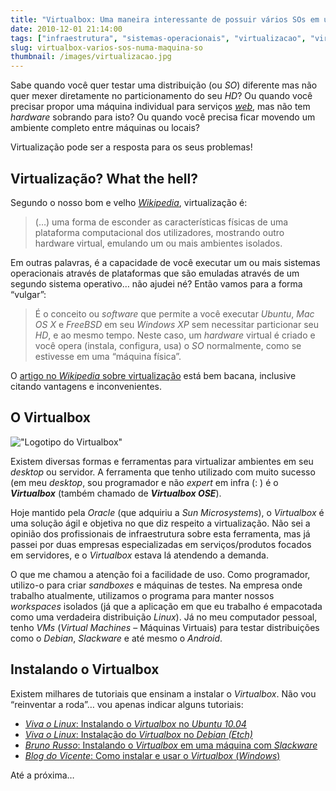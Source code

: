 ```yaml
---
title: "Virtualbox: Uma maneira interessante de possuir vários SOs em uma máquina só"
date: 2010-12-01 21:14:00
tags: ["infraestrutura", "sistemas-operacionais", "virtualizacao", "virtualbox"]
slug: virtualbox-varios-sos-numa-maquina-so
thumbnail: /images/virtualizacao.jpg
---
```


Sabe quando você quer testar uma distribuição (ou _SO_) diferente mas não quer mexer diretamente no
particionamento do seu _HD_? Ou quando você precisar propor uma máquina
individual para serviços [_web_][web], mas não tem _hardware_ sobrando para
isto? Ou quando você precisa ficar movendo um ambiente completo entre
máquinas ou locais?

Virtualização pode ser a resposta para os seus problemas!

## Virtualização? What the hell?

Segundo o nosso bom e velho [_Wikipedia_][wikipedia], virtualização é:

> (…) uma forma de esconder as características físicas de uma plataforma
> computacional dos utilizadores, mostrando outro hardware virtual,
> emulando um ou mais ambientes isolados.

Em outras palavras, é a capacidade de você executar um ou mais sistemas
operacionais através de plataformas que são emuladas através de um
segundo sistema operativo… não ajudei né? Então vamos para a forma
“vulgar”:

> É o conceito ou _software_ que permite a você executar _Ubuntu_, _Mac OS
> X_ e _FreeBSD_ em seu _Windows XP_ sem necessitar particionar seu _HD_,
> e ao mesmo tempo. Neste caso, um _hardware_ virtual é criado e você
> opera (instala, configura, usa) o _SO_ normalmente, como se estivesse em
> uma “máquina física”.

O [artigo no _Wikipedia_ sobre virtualização][wikipedia] está bem
bacana, inclusive citando vantagens e inconvenientes.

## O Virtualbox

!["Logotipo do Virtualbox"](/images/virtualbox-logo.png "Logotipo do Virtualbox")

Existem diversas formas e ferramentas para virtualizar ambientes em seu _desktop_
ou servidor. A ferramenta que tenho utilizado com muito sucesso
(em meu _desktop_, sou programador e não _expert_ em infra (: ) é o
**_Virtualbox_** (também chamado de **_Virtualbox OSE_**).

Hoje mantido pela _Oracle_ (que adquiriu a _Sun Microsystems_), o
_Virtualbox_ é uma solução ágil e objetiva no que diz respeito a
virtualização. Não sei a opinião dos profissionais de infraestrutura
sobre esta ferramenta, mas já passei por duas empresas especializadas em
serviços/produtos focados em servidores, e o _Virtualbox_ estava lá
atendendo a demanda.

O que me chamou a atenção foi a facilidade de uso. Como programador,
utilizo-o para criar _sandboxes_ e máquinas de testes. Na empresa onde
trabalho atualmente, utilizamos o programa para manter nossos
_workspaces_ isolados (já que a aplicação em que eu trabalho é
empacotada como uma verdadeira distribuição _Linux_). Já no meu
computador pessoal, tenho _VMs_ (_Virtual Machines_ – Máquinas Virtuais)
para testar distribuições como o _Debian_, _Slackware_ e até mesmo o
_Android_.

## Instalando o Virtualbox

Existem milhares de tutoriais que ensinam a instalar o _Virtualbox_. Não
vou “reinventar a roda”… vou apenas indicar alguns tutoriais:

- [_Viva o Linux_: Instalando o _Virtualbox_ no _Ubuntu 10.04_][virtualbox_ubuntu]
- [_Viva o Linux_: Instalação do _Virtualbox_ no _Debian (Etch)_][virtualbox_debian]
- [_Bruno Russo_: Instalando o _Virtualbox_ em uma máquina com
  _Slackware_][virtualbox_slackware]
- [_Blog do Vicente_: Como instalar e usar o _Virtualbox_
  (_Windows_)][virtualbox_windows]

Até a próxima…

[web]: /tag/desenvolvimento-web.html "Leia mais sobre Web"
[wikipedia]: http://pt.wikipedia.org/wiki/Virtualiza%C3%A7%C3%A3o "Leia mais sobre Virtualização na Wikipedia"
[virtualbox_ubuntu]: http://www.vivaolinux.com.br/artigo/Instalando-o-VirtualBox-no-Ubuntu-10.04/ "Artigo de Leandro Bruno para o Viva o Linux sobre Virtualbox no Ubuntu-10.04"
[virtualbox_debian]: http://www.vivaolinux.com.br/dica/Instalacao-do-Virtualbox-no-Debian-Etch-4-Linux "Artigo de Ronnie Robson Campos para o Viva o Linux sobre o Virtualbox no Debian Etch"
[virtualbox_slackware]: http://www.brunorusso.eti.br/virtualizacao/instalando-o-virtualbox-em-uma-maquina-com-slackware/ "Um excelente post de Bruno Russo sobre Virtualbox em Slackware"
[virtualbox_windows]: http://blogdovicente.com/2009/03/04/como-instalar-e-usar-o-virtualbox/ "Post feito pelo Vicente sobre o Virtualbox no Windows"
